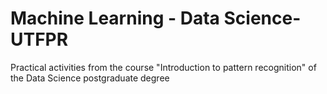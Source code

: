 # Machine Learning - Data Science-UTFPR
 Practical activities from the course "Introduction to pattern recognition" of the Data Science postgraduate degree
